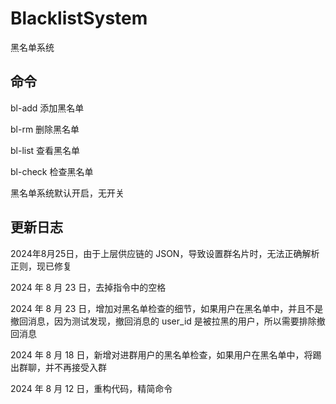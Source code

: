 # BlacklistSystem

黑名单系统

## 命令

bl-add 添加黑名单

bl-rm 删除黑名单

bl-list 查看黑名单

bl-check 检查黑名单

黑名单系统默认开启，无开关

## 更新日志

2024年8月25日，由于上层供应链的 JSON，导致设置群名片时，无法正确解析正则，现已修复

2024 年 8 月 23 日，去掉指令中的空格

2024 年 8 月 23 日，增加对黑名单检查的细节，如果用户在黑名单中，并且不是撤回消息，因为测试发现，撤回消息的 user_id 是被拉黑的用户，所以需要排除撤回消息

2024 年 8 月 18 日，新增对进群用户的黑名单检查，如果用户在黑名单中，将踢出群聊，并不再接受入群

2024 年 8 月 12 日，重构代码，精简命令
